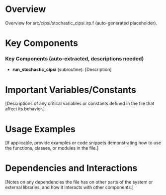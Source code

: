 # Overview

Overview for src/cipsi/stochastic_cipsi.irp.f (auto-generated placeholder).

# Key Components

### Key Components (auto-extracted, descriptions needed)
- **run_stochastic_cipsi** (subroutine): [Description]

# Important Variables/Constants

[Descriptions of any critical variables or constants defined in the file that affect its behavior.]

# Usage Examples

[If applicable, provide examples or code snippets demonstrating how to use the functions, classes, or modules in the file.]

# Dependencies and Interactions

[Notes on any dependencies the file has on other parts of the system or external libraries, and how it interacts with other components.]
